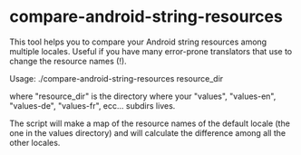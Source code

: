 compare-android-string-resources
================================

This tool helps you to compare your Android string resources among multiple locales.
Useful if you have many error-prone translators that use to change the resource names (!).

Usage:
./compare-android-string-resources resource_dir

where
"resource_dir" is the directory where your "values", "values-en", "values-de", "values-fr", ecc... subdirs lives.

The script will make a map of the resource names of the default locale (the one in the values directory) and will calculate the difference among all the other locales.
